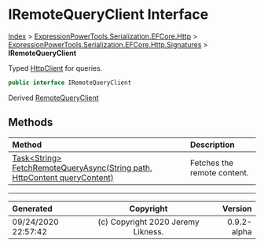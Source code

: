 ﻿# IRemoteQueryClient Interface

[Index](../index.md) > [ExpressionPowerTools.Serialization.EFCore.Http](ExpressionPowerTools.Serialization.EFCore.Http.a.md) > [ExpressionPowerTools.Serialization.EFCore.Http.Signatures](ExpressionPowerTools.Serialization.EFCore.Http.Signatures.n.md) > **IRemoteQueryClient**

Typed [HttpClient](https://docs.microsoft.com/dotnet/api/system.net.http.httpclient) for queries.

```csharp
public interface IRemoteQueryClient
```

Derived  [RemoteQueryClient](ExpressionPowerTools.Serialization.EFCore.Http.Transport.RemoteQueryClient.cs.md) 

## Methods

| Method | Description |
| :-- | :-- |
| [Task&lt;String> FetchRemoteQueryAsync(String path, HttpContent queryContent)](ExpressionPowerTools.Serialization.EFCore.Http.Signatures.IRemoteQueryClient.FetchRemoteQueryAsync.m.md) | Fetches the remote content. |

---

| Generated | Copyright | Version |
| :-- | :-: | --: |
| 09/24/2020 22:57:42 | (c) Copyright 2020 Jeremy Likness. | 0.9.2-alpha |
